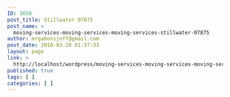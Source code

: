```yaml
---
ID: 3058
post_title: Stillwater 07875
post_name: >
  moving-services-moving-services-moving-services-stillwater-07875
author: mrgabonijeff@gmail.com
post_date: 2018-03-28 01:37:33
layout: page
link: >
  http://localhost/wordpress/moving-services-moving-services-moving-services-stillwater-07875/
published: true
tags: [ ]
categories: [ ]
---
```

